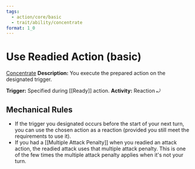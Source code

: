 ```yaml
---
tags:
  - action/core/basic
  - trait/ability/concentrate
format: 1_0
---
```

# Use Readied Action (basic) [](#Actions "Reaction")

[Concentrate](Concentrate.md "General Trait")
**Description:** You execute the prepared action on the designated trigger.

**Trigger:** Specified during [[Ready]] action.
**Activity:** Reaction ⤾

## Mechanical Rules

- If the trigger you designated occurs before the start of your next turn, you can use the chosen action as a reaction (provided you still meet the requirements to use it).
- If you had a [[Multiple Attack Penalty]] when you readied an attack action, the readied attack uses that multiple attack penalty. This is one of the few times the multiple attack penalty applies when it's not your turn.